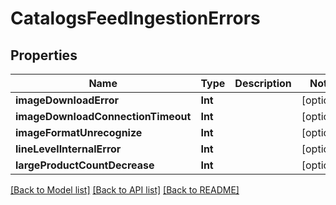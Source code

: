 # CatalogsFeedIngestionErrors

## Properties
Name | Type | Description | Notes
------------ | ------------- | ------------- | -------------
**imageDownloadError** | **Int** |  | [optional] 
**imageDownloadConnectionTimeout** | **Int** |  | [optional] 
**imageFormatUnrecognize** | **Int** |  | [optional] 
**lineLevelInternalError** | **Int** |  | [optional] 
**largeProductCountDecrease** | **Int** |  | [optional] 

[[Back to Model list]](../README.md#documentation-for-models) [[Back to API list]](../README.md#documentation-for-api-endpoints) [[Back to README]](../README.md)


